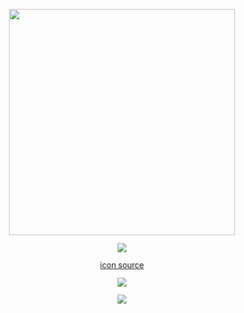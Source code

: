 <p align="center">
  <a href="https://youtu.be/SLdCV3nIiEI">
    <img src="https://see.object.gay/u/iXczOG.png" width=400/>
  </a>
</p>

<p align="center">
  <img src="http://see.object.gay/u/uVFoZQ.gif"/>
</p>
<p align="center">
  <a href="https://www.tumblr.com/poqu/738358515490603008/piplup-and-torchic-setting-out-in-the-new-year">icon source</a>
</p>
<p align="center">
  <a href="https://skillicons.dev">
    <img src="https://skillicons.dev/icons?i=cs,python,rust,typescript,bots,tauri" />
  </a>
</p>
<p align="center">
  <a href="https://skillicons.dev">
    <img src="https://skillicons.dev/icons?i=neovim,vscode,bun,linux,docker,aws" />
  </a>
</p>
